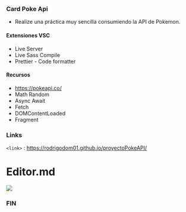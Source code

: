 ### Card Poke Api

- Realize una práctica muy sencilla consumiendo la API de Pokemon.

#### Extensiones VSC

- Live Server
- Live Sass Compile
- Prettier - Code formatter

#### Recursos

- https://pokeapi.co/
- Math Random
- Async Await
- Fetch
- DOMContentLoaded
- Fragment

### Links

`<link>` : <https://rodrigodom01.github.io/proyectoPokeAPI/>

# Editor.md

![](https://pandao.github.io/editor.md/images/logos/editormd-logo-180x180.png)













### FIN
